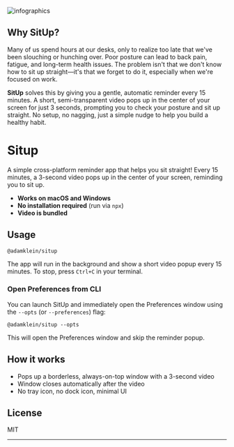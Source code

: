 
![infographics](https://github.com/user-attachments/assets/4dae1ca2-b8e4-4af2-aa45-ea54a8f7f6ae)


## Why SitUp?

Many of us spend hours at our desks, only to realize too late that we've been slouching or hunching over. Poor posture can lead to back pain, fatigue, and long-term health issues. The problem isn't that we don't know how to sit up straight—it's that we forget to do it, especially when we're focused on work.

**SitUp** solves this by giving you a gentle, automatic reminder every 15 minutes. A short, semi-transparent video pops up in the center of your screen for just 3 seconds, prompting you to check your posture and sit up straight. No setup, no nagging, just a simple nudge to help you build a healthy habit.

# Situp

A simple cross-platform reminder app that helps you sit straight! Every 15 minutes, a 3-second video pops up in the center of your screen, reminding you to sit up.

- **Works on macOS and Windows**
- **No installation required** (run via `npx`)
- **Video is bundled**

## Usage

```
@adamklein/situp
```

The app will run in the background and show a short video popup every 15 minutes. To stop, press `Ctrl+C` in your terminal.

### Open Preferences from CLI

You can launch SitUp and immediately open the Preferences window using the `--opts` (or `--preferences`) flag:

```
@adamklein/situp --opts
```

This will open the Preferences window and skip the reminder popup.

## How it works
- Pops up a borderless, always-on-top window with a 3-second video
- Window closes automatically after the video
- No tray icon, no dock icon, minimal UI

## License
MIT 

---

